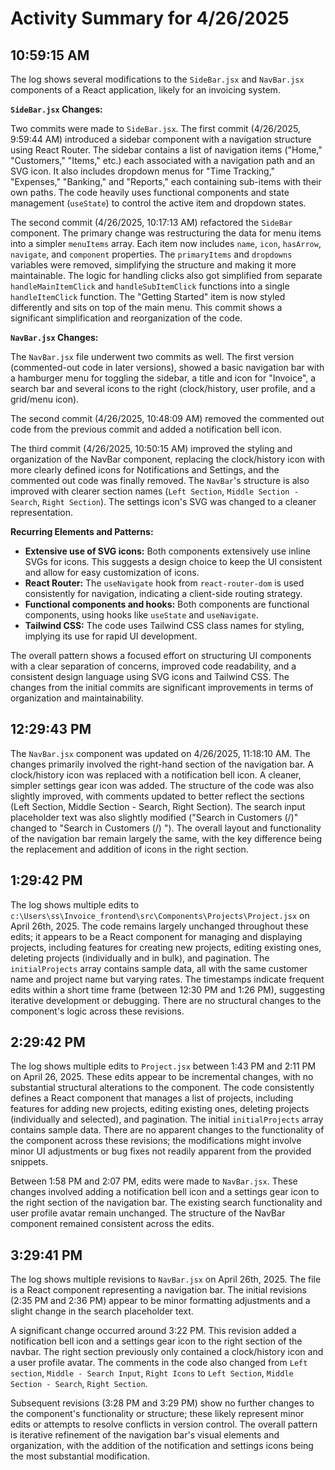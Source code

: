 # Activity Summary for 4/26/2025

## 10:59:15 AM
The log shows several modifications to the `SideBar.jsx` and `NavBar.jsx` components of a React application, likely for an invoicing system.

**`SideBar.jsx` Changes:**

Two commits were made to `SideBar.jsx`. The first commit (4/26/2025, 9:59:44 AM)  introduced a sidebar component with a navigation structure using React Router.  The sidebar contains a list of navigation items ("Home," "Customers," "Items," etc.) each associated with a navigation path and an SVG icon. It also includes dropdown menus for "Time Tracking," "Expenses," "Banking," and "Reports," each containing sub-items with their own paths.  The code heavily uses functional components and state management (`useState`) to control the active item and dropdown states.

The second commit (4/26/2025, 10:17:13 AM) refactored the `SideBar` component.  The primary change was restructuring the data for menu items into a simpler `menuItems` array.  Each item now includes `name`, `icon`, `hasArrow`, `navigate`, and `component` properties.  The `primaryItems` and `dropdowns` variables were removed, simplifying the structure and making it more maintainable.  The logic for handling clicks also got simplified from separate `handleMainItemClick` and `handleSubItemClick` functions into a single `handleItemClick` function.  The "Getting Started" item is now styled differently and sits on top of the main menu.  This commit shows a significant simplification and reorganization of the code.


**`NavBar.jsx` Changes:**

The `NavBar.jsx` file underwent two commits as well. The first version (commented-out code in later versions), showed a basic navigation bar with a hamburger menu for toggling the sidebar, a title and icon for "Invoice", a search bar and several icons to the right (clock/history, user profile, and a grid/menu icon).

The second commit (4/26/2025, 10:48:09 AM) removed the commented out code from the previous commit and added a notification bell icon.

The third commit (4/26/2025, 10:50:15 AM) improved the styling and organization of the NavBar component, replacing the clock/history icon with more clearly defined icons for Notifications and Settings, and the commented out code was finally removed. The `NavBar`'s structure is also improved with clearer section names (`Left Section`, `Middle Section - Search`, `Right Section`).  The settings icon's SVG was changed to a cleaner representation.


**Recurring Elements and Patterns:**

* **Extensive use of SVG icons:** Both components extensively use inline SVGs for icons.  This suggests a design choice to keep the UI consistent and allow for easy customization of icons.
* **React Router:**  The `useNavigate` hook from `react-router-dom` is used consistently for navigation, indicating a client-side routing strategy.
* **Functional components and hooks:** Both components are functional components, using hooks like `useState` and `useNavigate`.
* **Tailwind CSS:** The code uses Tailwind CSS class names for styling, implying its use for rapid UI development.

The overall pattern shows a focused effort on structuring UI components with a clear separation of concerns, improved code readability, and a consistent design language using SVG icons and Tailwind CSS.  The changes from the initial commits are significant improvements in terms of organization and maintainability.


## 12:29:43 PM
The `NavBar.jsx` component was updated on 4/26/2025, 11:18:10 AM.  The changes primarily involved the right-hand section of the navigation bar.  A clock/history icon was replaced with a notification bell icon. A cleaner, simpler settings gear icon was added. The structure of the code was also slightly improved, with comments updated to better reflect the sections (Left Section, Middle Section - Search, Right Section).  The search input placeholder text was also slightly modified ("Search in Customers (/)" changed to "Search in Customers (/) ").  The overall layout and functionality of the navigation bar remain largely the same, with the key difference being the replacement and addition of icons in the right section.


## 1:29:42 PM
The log shows multiple edits to `c:\Users\ss\Invoice_frontend\src\Components\Projects\Project.jsx` on April 26th, 2025.  The code remains largely unchanged throughout these edits; it appears to be a React component for managing and displaying projects, including features for creating new projects, editing existing ones, deleting projects (individually and in bulk), and pagination.  The `initialProjects` array contains sample data, all with the same customer name and project name but varying rates.  The timestamps indicate frequent edits within a short time frame (between 12:30 PM and 1:26 PM), suggesting iterative development or debugging.  There are no structural changes to the component's logic across these revisions.


## 2:29:42 PM
The log shows multiple edits to `Project.jsx` between 1:43 PM and 2:11 PM on April 26, 2025.  These edits appear to be incremental changes, with no substantial structural alterations to the component.  The code consistently defines a React component that manages a list of projects, including features for adding new projects, editing existing ones, deleting projects (individually and selected), and pagination. The initial `initialProjects` array contains sample data.  There are no apparent changes to the functionality of the component across these revisions; the modifications might involve minor UI adjustments or bug fixes not readily apparent from the provided snippets.

Between 1:58 PM and 2:07 PM, edits were made to `NavBar.jsx`.  These changes involved adding a notification bell icon and a settings gear icon to the right section of the navigation bar.  The existing search functionality and user profile avatar remain unchanged.  The structure of the NavBar component remained consistent across the edits.


## 3:29:41 PM
The log shows multiple revisions to `NavBar.jsx` on April 26th, 2025.  The file is a React component representing a navigation bar.  The initial revisions (2:35 PM and 2:36 PM)  appear to be minor formatting adjustments and a slight change in the search placeholder text.

A significant change occurred around 3:22 PM.  This revision added a notification bell icon and a settings gear icon to the right section of the navbar.  The right section previously only contained a clock/history icon and a user profile avatar. The  comments in the code also changed from  `Left section`, `Middle - Search Input`, `Right Icons` to `Left Section`, `Middle Section - Search`, `Right Section`.


Subsequent revisions (3:28 PM and 3:29 PM) show no further changes to the component's functionality or structure; these likely represent minor edits or attempts to resolve conflicts in version control. The overall pattern is iterative refinement of the navigation bar's visual elements and organization, with the addition of the notification and settings icons being the most substantial modification.
